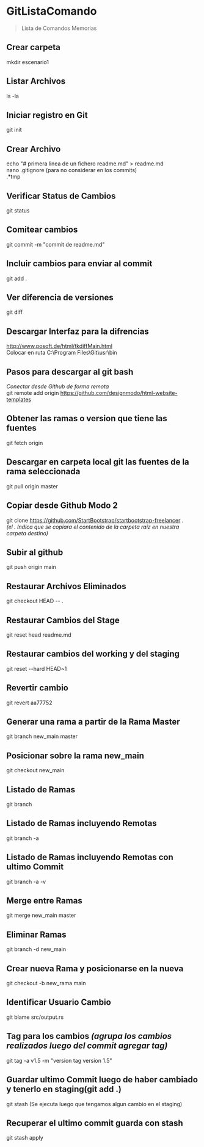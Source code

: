 # GitListaComando
> Lista de Comandos Memorias

## **Crear carpeta**  
mkdir escenario1

## **Listar Archivos**  
ls -la

## **Iniciar registro en Git**  
git init

## **Crear Archivo**  
echo "# primera linea de un fichero readme.md" > readme.md  
nano .gitignore (para no considerar en los commits)  
.*tmp

## **Verificar Status de Cambios**  
git status

## **Comitear cambios**  
git commit -m "commit de readme.md"

## **Incluir cambios para enviar al commit**  
git add .

## **Ver diferencia de versiones**  
git diff

## **Descargar Interfaz para la difrencias**  
http://www.posoft.de/html/tkdiffMain.html  
Colocar en ruta C:\Program Files\Git\usr\bin

## **Pasos para descargar al git  bash**  
_Conectar desde Github de forma remota_  
git remote add origin https://github.com/designmodo/html-website-templates

## **Obtener las ramas o version que tiene las fuentes**  
git fetch origin

## **Descargar en carpeta local git las fuentes de la rama seleccionada**  
git pull origin master

## **Copiar desde Github Modo 2**  
git clone https://github.com/StartBootstrap/startbootstrap-freelancer .  
_(el . Indica que se copiara el contenido de la carpeta raiz en nuestra carpeta destino)_

## **Subir al github**  
git push origin main

## **Restaurar Archivos Eliminados**  
git checkout HEAD -- .

## **Restaurar Cambios del Stage**  
git reset head readme.md

## **Restaurar cambios del working y del staging**  
git reset --hard HEAD~1 

## **Revertir cambio**  
git revert aa77752

## **Generar una rama a partir de la Rama Master**  
git branch new_main master

## **Posicionar sobre la rama new_main**  
git checkout new_main

## **Listado de Ramas**  
git branch

## **Listado de Ramas incluyendo Remotas**  
git branch -a

## **Listado de Ramas incluyendo Remotas  con ultimo Commit**  
git branch -a -v

## **Merge entre Ramas**  
git merge new_main master

## **Eliminar Ramas**  
git branch -d new_main

## **Crear nueva Rama y posicionarse en la nueva**  
git checkout -b new_rama main

## **Identificar Usuario Cambio**  
git blame src/output.rs

## **Tag para los cambios _(agrupa los cambios realizados luego del commit agregar tag)_**  
git tag -a v1.5 -m "version tag version 1.5"

## **Guardar ultimo Commit luego de haber cambiado y tenerlo en staging(git add .)**  
git stash (Se ejecuta luego que tengamos algun cambio en el staging)

## **Recuperar el ultimo commit guarda con stash**  
git stash apply
